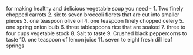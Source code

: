for making healthy and delicious vegetable soup you need -
    1. Two finely chopped carrots
    2. six to seven broccoli florets that are cut into smaller pieces
    3. one teaspoon olive oil
    4. one teaspoon finely chopped celery
    5. one spring onion bulb
    6. three tablespoons rice that are soaked
    7. three to four cups vegetable stock
    8. Salt to taste
    9. Crushed black peppercorns to taste
    10. one teaspoon of lemon juice
    11. seven to eight fresh dill leaf springs